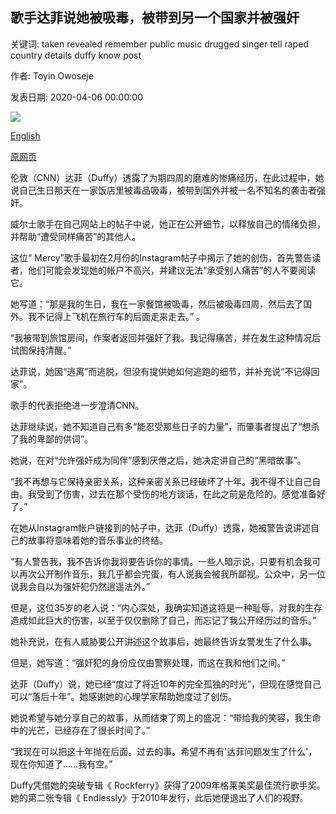 ## 歌手达菲说她被吸毒，被带到另一个国家并被强奸

关键词: taken revealed remember public music drugged singer tell raped country details duffy know post

作者: Toyin Owoseje

发表日期: 2020-04-06 00:00:00

![](https://cdn.cnn.com/cnnnext/dam/assets/200226121153-singer-duffy-thumbnail-lon-orig-super-tease.jpg)

[English](Singer%20Duffy%20says%20she%20was%20drugged%2C%20taken%20to%20another%20country%20and%20raped.md)

[原网页](https://edition.cnn.com/2020/04/06/entertainment/duffy-rape-ordeal-intl-scli-gbr/index.html)

伦敦（CNN）达菲（Duffy）透露了为期四周的磨难的惨痛经历，在此过程中，她说自己生日那天在一家饭店里被毒品吸毒，被带到国外并被一名不知名的袭击者强奸。

威尔士歌手在自己网站上的帖子中说，她正在公开细节，以释放自己的情绪负担，并帮助“遭受同样痛苦”的其他人。

这位“ Mercy”歌手最初在2月份的Instagram帖子中揭示了她的创伤，首先警告读者，他们可能会发现她的帐户不高兴，并建议无法“承受别人痛苦”的人不要阅读它。

她写道：“那是我的生日，我在一家餐馆被吸毒，然后被吸毒四周，然后去了国外。我不记得上飞机在旅行车的后面走来走去。” 。

“我被带到旅馆房间，作案者返回并强奸了我。我记得痛苦，并在发生这种情况后试图保持清醒。”

达菲说，她因“逃离”而逃脱，但没有提供她如何逃跑的细节，并补充说“不记得回家”。

歌手的代表拒绝进一步澄清CNN。

达菲继续说，她不知道自己有多“能忍受那些日子的力量”，而肇事者提出了“想杀了我的卑鄙的供词”。

她说，在对“允许强奸成为同伴”感到厌倦之后，她决定讲自己的“黑暗故事”。

“我不再想与它保持亲密关系，这种亲密关系已经破坏了十年。我不得不让自己自由。我受到了伤害，过去在那个受伤的地方谈话，在此之前是危险的。感觉准备好了。”

在她从Instagram帐户链接到的帖子中，达菲（Duffy）透露，她被警告说讲述自己的故事将意味着她的音乐事业的终结。

“有人警告我，我不告诉你我将要告诉你的事情。一些人暗示说，只要有机会我可以再次公开制作音乐，我几乎都会完蛋，有人说我会被我所鄙视。公众中，另一位说我会自以为强奸犯仍然逍遥法外。”

但是，这位35岁的老人说：“内心深处，我确实知道这将是一种耻辱，对我的生存造成如此巨大的伤害，以至于仅仅删除了自己，而忘记了我公开经历过的音乐。”

她补充说，在有人威胁要公开讲述这个故事后，她最终告诉女警发生了什么事。

但是，她写道：“强奸犯的身份应仅由警察处理，而这在我和他们之间。”

达菲（Duffy）说，她已经“度过了将近10年的完全孤独的时光”，但现在感觉自己可以“落后十年”。她感谢她的心理学家帮助她度过了创伤。

她说希望与她分享自己的故事，从而结束了网上的盛况：“带给我的笑容，我生命中的光芒，已经存在了很长时间了。”

“我现在可以把这十年抛在后面。过去的事。希望不再有'达菲问题发生了什么'，现在你知道了……我有空。”

Duffy凭借她的突破专辑《 Rockferry》获得了2009年格莱美奖最佳流行歌手奖。她的第二张专辑《 Endlessly》于2010年发行，此后她便退出了人们的视野。